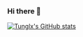 ### Hi there 👋
[![Tunglx's GitHub stats](https://github-readme-stats.vercel.app/api?username=tunglx)](https://github.com/anuraghazra/github-readme-stats)
<!--
**tunglx/tunglx** is a ✨ _special_ ✨ repository because its `README.md` (this file) appears on your GitHub profile.

Here are some ideas to get you started:

- 🔭 I’m currently working on ...
- 🌱 I’m currently learning ...
- 👯 I’m looking to collaborate on ...
- 🤔 I’m looking for help with ...
- 💬 Ask me about ...
- 📫 How to reach me: ...
- 😄 Pronouns: ...
- ⚡ Fun fact: ...
-->
